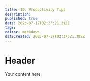 ```yaml
---
title: 10. Productivity Tips
description: 
published: true
date: 2025-07-17T02:37:21.392Z
tags: 
editor: markdown
dateCreated: 2025-07-17T02:37:21.392Z
---
```


# Header
Your content here
